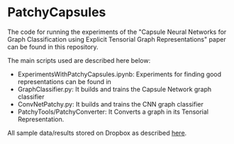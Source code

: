 # PatchyCapsules



The code for running the experiments of the "Capsule Neural Networks for Graph Classification using Explicit Tensorial Graph Representations" paper can be found in this repository.

The main scripts used are described here below:
* ExperimentsWithPatchyCapsules.ipynb: Experiments for finding good representations can be found in
* GraphClassifier.py: It builds and trains the Capsule Network graph classifier
* ConvNetPatchy.py: It builds and trains the CNN graph classifier
* PatchyTools/PatchyConverter: It Converts a graph in its Tensorial Representation.



All sample data/results stored on Dropbox as described [here](https://gist.github.com/meltzerpete/8001d0f70e3818f1fedc81fdd37b5de4).


